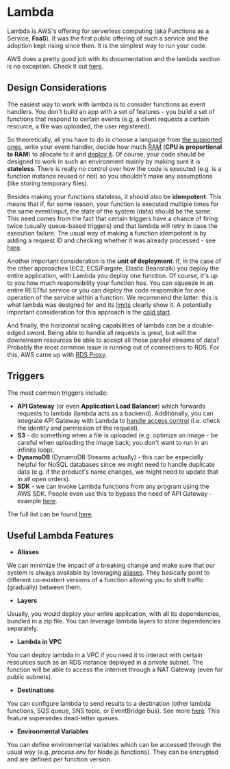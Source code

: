 # Lambda

Lambda is AWS's offering for serverless computing (aka Functions as a Service, **FaaS**). It was the first public offering of such a service and the adoption kept rising since then. It is the simplest way to run your code.

AWS does a pretty good job with its documentation and the lambda section is no exception. Check it out [here](https://docs.aws.amazon.com/lambda/latest/dg/welcome.html).

## Design Considerations

The easiest way to work with lambda is to consider functions as event handlers. You don't build an app with a set of features - you build a set of functions that respond to certain events (e.g. a client requests a certain resource, a file was uploaded, the user registered).

So theoretically, all you have to do is choose a language from [the supported ones](https://aws.amazon.com/lambda/faqs/#:~:text=AWS%20Lambda%20natively%20supports%20Java,%2C%20C%23%2C%20Go%20and%20PowerShell.), write your event handler, decide how much [RAM](https://dev.to/byrro/how-to-optimize-lambda-memory-and-cpu-4dj1) (**CPU is proportional to RAM**) to allocate to it and [deploy it](https://docs.aws.amazon.com/lambda/latest/dg/nodejs-package.html). Of course, your code should be designed to work in such an environment mainly by making sure it is **stateless**. There is really no control over how the code is executed (e.g. is a function instance reused or not) so you shouldn't make any assumptions (like storing temporary files).

Besides making your functions stateless, it should also be **idempotent**. This means that if, for some reason, your function is executed multiple times for the same event/input, the state of the system (data) should be the same. This need comes from the fact that certain triggers have a chance of firing twice (usually queue-based triggers) and that lambda will retry in case the execution failure. The usual way of making a function idempotent is by adding a request ID and checking whether it was already processed - see [here](https://aws.amazon.com/premiumsupport/knowledge-center/lambda-function-idempotent/).

Another important consideration is the **unit of deployment**. If, in the case of the other approaches (EC2, ECS/Fargate, Elastic Beanstalk) you deploy the entire application, with Lambda you deploy one function. Of course, it's up to you how much responsibility your function has. You can squeeze in an entire RESTful service or you can deploy the code responsible for one operation of the service within a function. We recommend the latter: this is what lambda was designed for and its [limits](https://docs.aws.amazon.com/lambda/latest/dg/gettingstarted-limits.html) clearly show it. A potentially important consideration for this approach is the [cold start](https://read.acloud.guru/cold-starting-lambdas-2c663055589e).

And finally, the horizontal scaling capabilities of lambda can be a double-edged sword. Being able to handle all requests is great, but will the downstream resources be able to accept all those parallel streams of data? Probably the most common issue is running out of connections to RDS. For this, AWS came up with [RDS Proxy](https://aws.amazon.com/blogs/compute/using-amazon-rds-proxy-with-aws-lambda/).

## Triggers

The most common triggers include:

- **API Gateway** (or even **Application Load Balancer**) which forwards requests to lambda (lambda acts as a backend). Additionally, you can integrate API Gateway with Lambda to [handle access control](https://docs.aws.amazon.com/apigateway/latest/developerguide/apigateway-use-lambda-authorizer.html) (i.e. check the identity and permission of the request).
- **S3** - do something when a file is uploaded (e.g. optimize an image - be careful when uploading the image back; you don't want to run in an infinite loop).
- **DynamoDB** (DynamoDB Streams actually) - this can be especially helpful for NoSQL databases since we might need to handle duplicate data (e.g. if the product's name changes, we might need to update that in all open orders).
- **SDK** - we can invoke Lambda functions from any program using the AWS SDK. People even use this to bypass the need of API Gateway - example [here](https://www.cloudreach.com/en/resources/blog/serverless-aws-no-api-gateway/).

The full list can be found [here](https://docs.aws.amazon.com/lambda/latest/dg/lambda-services.html).

## Useful Lambda Features

- **Aliases**

We can minimize the impact of a breaking change and make sure that our system is always available by leveraging [aliases](https://aws.amazon.com/blogs/compute/implementing-canary-deployments-of-aws-lambda-functions-with-alias-traffic-shifting/). They basically point to different co-existent versions of a function allowing you to shift traffic (gradually) between them.

- **Layers**

Usually, you would deploy your entire application, with all its dependencies, bundled in a zip file. You can leverage lambda layers to store dependencies separately.

- **Lambda in VPC**

You can deploy lambda in a VPC if you need it to interact with certain resources such as an RDS instance deployed in a private subnet. The function will be able to access the internet through a NAT Gateway (even for public subnets).

- **Destinations**

You can configure lambda to send results to a destination (other lambda functions, SQS queue, SNS topic, or EventBridge bus). See more [here](https://aws.amazon.com/blogs/compute/introducing-aws-lambda-destinations/). This feature supersedes dead-letter queues.

- **Environmental Variables**

You can define environmental variables which can be accessed through the usual way (e.g. _process.env_ for Node.js functions). They can be encrypted and are defined per function version.
